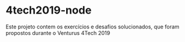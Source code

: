 # 4tech2019-node
Este projeto contem os exercícios e desafios solucionados, que foram propostos durante o Venturus 4Tech 2019
